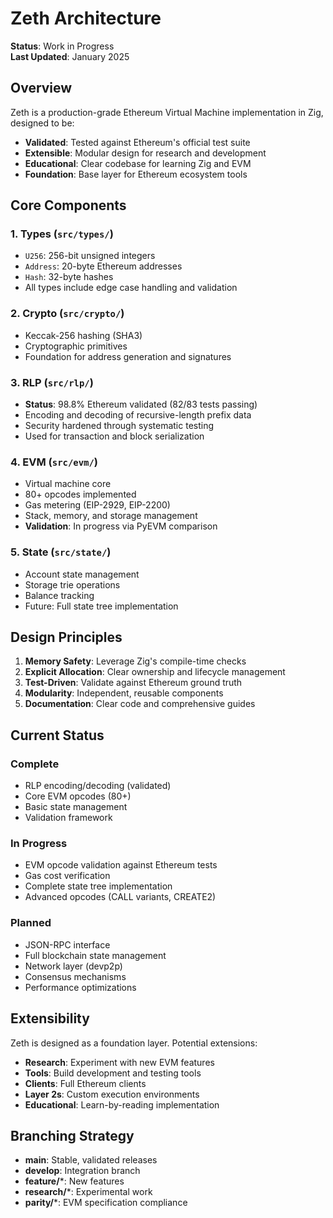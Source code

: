 # Zeth Architecture

**Status**: Work in Progress  
**Last Updated**: January 2025

## Overview

Zeth is a production-grade Ethereum Virtual Machine implementation in Zig, designed to be:

- **Validated**: Tested against Ethereum's official test suite
- **Extensible**: Modular design for research and development
- **Educational**: Clear codebase for learning Zig and EVM
- **Foundation**: Base layer for Ethereum ecosystem tools

## Core Components

### 1. Types (`src/types/`)
- `U256`: 256-bit unsigned integers
- `Address`: 20-byte Ethereum addresses
- `Hash`: 32-byte hashes
- All types include edge case handling and validation

### 2. Crypto (`src/crypto/`)
- Keccak-256 hashing (SHA3)
- Cryptographic primitives
- Foundation for address generation and signatures

### 3. RLP (`src/rlp/`)
- **Status**: 98.8% Ethereum validated (82/83 tests passing)
- Encoding and decoding of recursive-length prefix data
- Security hardened through systematic testing
- Used for transaction and block serialization

### 4. EVM (`src/evm/`)
- Virtual machine core
- 80+ opcodes implemented
- Gas metering (EIP-2929, EIP-2200)
- Stack, memory, and storage management
- **Validation**: In progress via PyEVM comparison

### 5. State (`src/state/`)
- Account state management
- Storage trie operations
- Balance tracking
- Future: Full state tree implementation

## Design Principles

1. **Memory Safety**: Leverage Zig's compile-time checks
2. **Explicit Allocation**: Clear ownership and lifecycle management
3. **Test-Driven**: Validate against Ethereum ground truth
4. **Modularity**: Independent, reusable components
5. **Documentation**: Clear code and comprehensive guides

## Current Status

###  Complete
- RLP encoding/decoding (validated)
- Core EVM opcodes (80+)
- Basic state management
- Validation framework

###  In Progress
- EVM opcode validation against Ethereum tests
- Gas cost verification
- Complete state tree implementation
- Advanced opcodes (CALL variants, CREATE2)

###  Planned
- JSON-RPC interface
- Full blockchain state management
- Network layer (devp2p)
- Consensus mechanisms
- Performance optimizations

## Extensibility

Zeth is designed as a foundation layer. Potential extensions:

- **Research**: Experiment with new EVM features
- **Tools**: Build development and testing tools
- **Clients**: Full Ethereum clients
- **Layer 2s**: Custom execution environments
- **Educational**: Learn-by-reading implementation

## Branching Strategy

- **main**: Stable, validated releases
- **develop**: Integration branch
- **feature/***: New features
- **research/***: Experimental work
- **parity/***: EVM specification compliance

